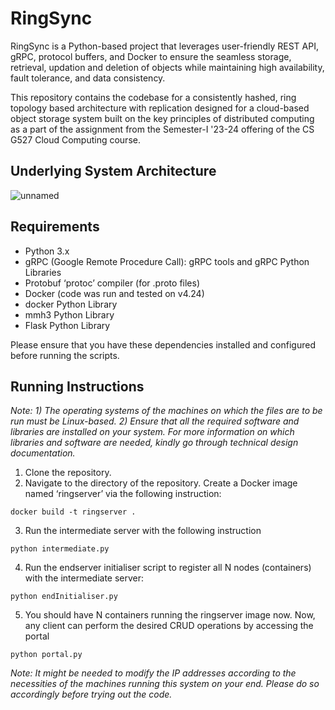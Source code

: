 # RingSync
RingSync is a Python-based project that leverages user-friendly REST API, gRPC, protocol buffers, and Docker to ensure the seamless storage, retrieval, updation and deletion of objects while maintaining high availability, fault tolerance, and data consistency. 

This repository contains the codebase for a consistently hashed, ring topology based architecture with replication designed for a cloud-based object storage system built on the key principles of distributed computing as a part of the assignment from the Semester-I '23-24 offering of the CS G527 Cloud Computing course.

## Underlying System Architecture

![unnamed](https://github.com/coscotuff/RingSync/assets/74728041/18293584-7f91-4c41-be8f-dc0766e4ed87)

## Requirements

- Python 3.x
- gRPC (Google Remote Procedure Call): gRPC tools and gRPC Python Libraries
- Protobuf  ‘protoc’  compiler (for .proto files)
- Docker (code was run and tested on v4.24)
- docker Python Library
- mmh3 Python Library
- Flask Python Library

Please ensure that you have these dependencies installed and configured before running the scripts.

## Running Instructions
_Note:_
_1) The operating systems of the machines on which the files are to be run must be Linux-based._
_2) Ensure that all the required software and libraries are installed on your system. For more information on which libraries and software are needed, kindly go through technical design documentation._

1) Clone the repository.
2) Navigate to the directory of the repository. Create a Docker image named ‘ringserver’ via the following instruction:
```
docker build -t ringserver .
```
3) Run the intermediate server with the following instruction
```
python intermediate.py
```
4) Run the endserver initialiser script to register all N nodes (containers) with the intermediate server:
```
python endInitialiser.py
```
5) You should have N containers running the ringserver image now. Now, any client can perform the desired CRUD operations by accessing the portal
```
python portal.py
```

_Note: It might be needed to modify the IP addresses according to the necessities of the machines running this system on your end. Please do so accordingly before trying out the code._
